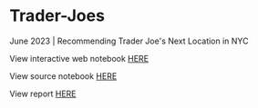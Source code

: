 # Trader-Joes
June 2023 | Recommending Trader Joe's Next Location in NYC

View interactive web notebook [HERE](https://deepnote.com/@logan-chalifour/Trader-Joes-ff964b57-cd24-4080-af9a-42d6d6727704)

View source notebook [HERE](https://deepnote.com/workspace/logan-chalifour-4499e17c-38f8-4e22-9fd9-bb4212d29105/project/Trader-Joes-ff964b57-cd24-4080-af9a-42d6d6727704/notebook/tjs_nyc_location_analysis-3242f3dfe1df4d4f98c0900ede6bb624)

View report [HERE]([https://github.com/loganchali4/Trader-Joes/blob/main/TJs%20NYC%20Location%20Analysis.pdf)
